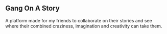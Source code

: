 ## Gang On A Story

A platform made for my friends to collaborate on their stories and see where their combined craziness, imagination and creativity can take them.